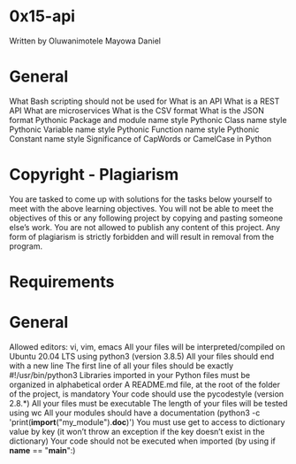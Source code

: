 # 0x15-api
Written by Oluwanimotele Mayowa Daniel

# General
  What Bash scripting should not be used for
  What is an API
  What is a REST API
  What are microservices
  What is the CSV format
  What is the JSON format
  Pythonic Package and module name style
  Pythonic Class name style
  Pythonic Variable name style
  Pythonic Function name style
  Pythonic Constant name style
  Significance of CapWords or CamelCase in Python

# Copyright - Plagiarism
  You are tasked to come up with solutions for the tasks below yourself to meet with the above learning objectives.
  You will not be able to meet the objectives of this or any following project by copying and pasting someone else’s work.
  You are not allowed to publish any content of this project.
  Any form of plagiarism is strictly forbidden and will result in removal from the program.

# Requirements
# General
  Allowed editors: vi, vim, emacs
  All your files will be interpreted/compiled on Ubuntu 20.04 LTS using python3 (version 3.8.5)
  All your files should end with a new line
  The first line of all your files should be exactly #!/usr/bin/python3
  Libraries imported in your Python files must be organized in alphabetical order
  A README.md file, at the root of the folder of the project, is mandatory
  Your code should use the pycodestyle (version 2.8.*)
  All your files must be executable
  The length of your files will be tested using wc
  All your modules should have a documentation (python3 -c 'print(__import__("my_module").__doc__)')
  You must use get to access to dictionary value by key (it won’t throw an exception if the key doesn’t exist in the dictionary)
  Your code should not be executed when imported (by using if __name__ == "__main__":)